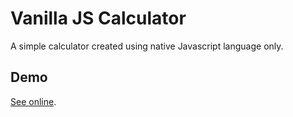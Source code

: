 # Vanilla JS Calculator

A simple calculator created using native Javascript language only.

## Demo
[See online](https://welisonmenezes.github.io/vanilla-js-calculator/).
